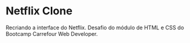 # Netflix Clone
 Recriando a interface do Netflix. Desafio do módulo de HTML e CSS do Bootcamp Carrefour Web Developer.
